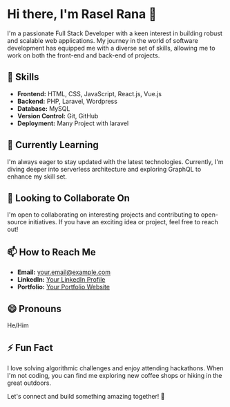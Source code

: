 # Hi there, I'm Rasel Rana 👋

I'm a passionate Full Stack Developer with a keen interest in building robust and scalable web applications. My journey in the world of software development has equipped me with a diverse set of skills, allowing me to work on both the front-end and back-end of projects.

## 🚀 Skills

- **Frontend:** HTML, CSS, JavaScript, React.js, Vue.js
- **Backend:** PHP, Laravel, Wordpress
- **Database:** MySQL 
- **Version Control:** Git, GitHub
- **Deployment:** Many Project with laravel 

## 🌱 Currently Learning

I'm always eager to stay updated with the latest technologies. Currently, I'm diving deeper into serverless architecture and exploring GraphQL to enhance my skill set.

## 💼 Looking to Collaborate On

I'm open to collaborating on interesting projects and contributing to open-source initiatives. If you have an exciting idea or project, feel free to reach out!

## 📫 How to Reach Me

- **Email:** your.email@example.com
- **LinkedIn:** [Your LinkedIn Profile]([https://www.linkedin.com/in/your-profile/](https://www.linkedin.com/in/rasel-rana-817b0624b/))
- **Portfolio:** [Your Portfolio Website](https://yourportfolio.com)

## 😄 Pronouns

He/Him

## ⚡ Fun Fact

I love solving algorithmic challenges and enjoy attending hackathons. When I'm not coding, you can find me exploring new coffee shops or hiking in the great outdoors.

Let's connect and build something amazing together! 🚀
